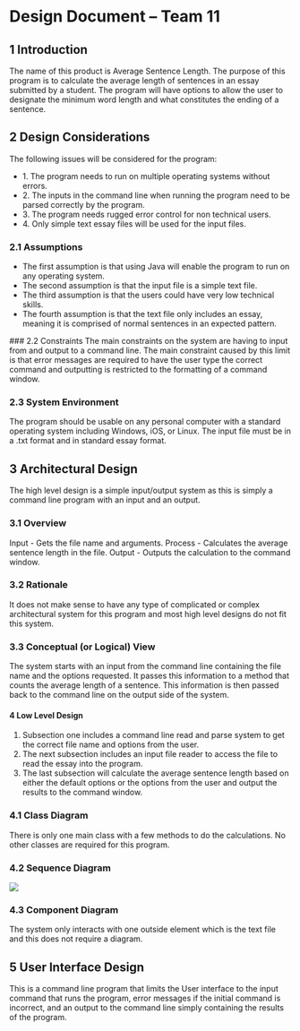 # Design Document – Team 11
## 1 Introduction
The name of this product is Average Sentence Length. The purpose of this program is to calculate the average length of sentences in an essay submitted by a student. The program will have options to allow the user to designate the minimum word length and what constitutes the ending of a sentence. 

## 2 Design Considerations
The following issues will be considered for the program:
<ul>
	<li>1. The program needs to run on multiple operating systems without errors.</li>
	<li>2. The inputs in the command line when running the program need to be parsed correctly by the program.</li>
	<li>3. The program needs rugged error control for non technical users.</li>
	<li>4. Only simple text essay files will be used for the input files.</li>
</ul>

### 2.1 Assumptions
<ul>
	<li>The first assumption is that using Java will enable the program to run on any operating system. </li>
	<li> The second assumption is that the input file is a simple text file. </li>
	<li>The third assumption is that the users could have very low technical skills. </li>
	<li>The fourth assumption is that the text file only includes an essay, meaning it is comprised of normal sentences in an expected pattern.</li>
</ul>
### 2.2 Constraints
The main constraints on the system are having to input from and output to a command line. The main constraint caused by this limit is that error messages are required to have the user type the correct command and outputting is restricted to the formatting of a command window.


### 2.3 System Environment
The program should be usable on any personal computer with a standard operating system including Windows, iOS, or Linux. The input file must be in a .txt format and in standard essay format.

## 3 Architectural Design
The high level design is a simple input/output system as this is simply a command line program with an input and an output. 

### 3.1 Overview
Input - Gets the file name and arguments.
Process - Calculates the average sentence length in the file.
Output - Outputs the calculation to the command window.

### 3.2 Rationale
It does not make sense to have any type of complicated or complex architectural system for this program and most high level designs do not fit this system.

### 3.3 Conceptual (or Logical) View
The system starts with an input from the command line containing the file name and the options requested. It passes this information to a method that counts the average length of a sentence. This information is then passed back to the command line on the output side of the system.

#### 4 Low Level Design
1. Subsection one includes a command line read and parse system to get the correct file name and options from the user.
2. The next subsection includes an input file reader to access the file to read the essay into the program.
3. The last subsection will calculate the average sentence length based on either the default options or the options from the user and output the results to the command window.

### 4.1 Class Diagram
There is only one main class with a few methods to do the calculations. No other classes are required for this program.

### 4.2 Sequence Diagram
![](http://i.imgur.com/EpMiIDT.png)
### 4.3 Component Diagram
The system only interacts with one outside element which is the text file and this does not require a diagram.

## 5 User Interface Design
This is a command line program that limits the User interface to the input command that runs the program, error messages if the initial command is incorrect, and an output to the command line simply containing the results of the program. 

